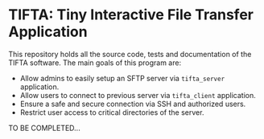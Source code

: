 # TIFTA: Tiny Interactive File Transfer Application

This repository holds all the source code, tests and documentation of the TIFTA
software. The main goals of this program are:

 * Allow admins to easily setup an SFTP server via `tifta_server` application.
 * Allow users to connect to previous server via `tifta_client` application.
 * Ensure a safe and secure connection via SSH and authorized users.
 * Restrict user access to critical directories of the server.


TO BE COMPLETED...
